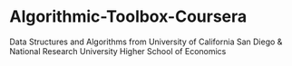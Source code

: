 # Algorithmic-Toolbox-Coursera
Data Structures and Algorithms from University of California San Diego &amp; National Research University Higher School of Economics
